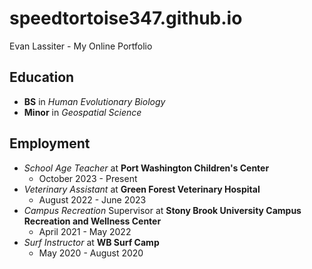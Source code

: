 # speedtortoise347.github.io
Evan Lassiter - My Online Portfolio

## Education
 - **BS** in _Human Evolutionary Biology_
 - **Minor** in _Geospatial Science_

## Employment
- _School Age Teacher_ at **Port Washington Children's Center**
    - October 2023 - Present
- _Veterinary Assistant_ at **Green Forest Veterinary Hospital**
    - August 2022 - June 2023
- _Campus Recreation_ Supervisor at **Stony Brook University Campus Recreation and Wellness Center**
    - April 2021 - May 2022 
- _Surf Instructor_ at **WB Surf Camp**
    - May 2020 - August 2020
